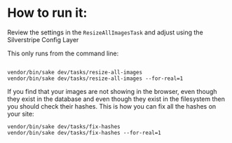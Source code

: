 # How to run it:

Review the settings in the `ResizeAllImagesTask` and adjust using the Silverstripe Config Layer

This only runs from the command line:

```shell

vendor/bin/sake dev/tasks/resize-all-images
vendor/bin/sake dev/tasks/resize-all-images --for-real=1
```

If you find that your images are not showing in the browser, even though they exist in the database and even though they exist in the filesystem then you should check their hashes. This is how you can fix all the hashes on your site: 
```
vendor/bin/sake dev/tasks/fix-hashes
vendor/bin/sake dev/tasks/fix-hashes --for-real=1
```
